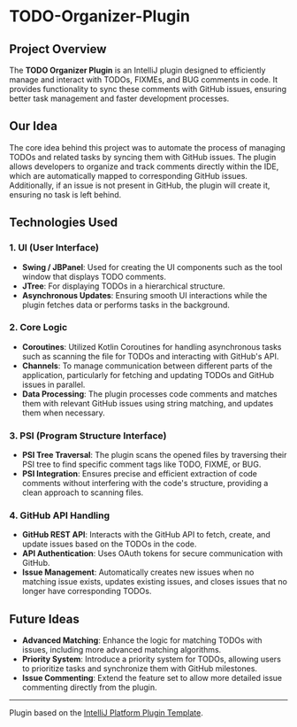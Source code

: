 # TODO-Organizer-Plugin

## Project Overview
The **TODO Organizer Plugin** is an IntelliJ plugin designed to efficiently manage and interact with TODOs, FIXMEs, and BUG comments in code. It provides functionality to sync these comments with GitHub issues, ensuring better task management and faster development processes.

## Our Idea
The core idea behind this project was to automate the process of managing TODOs and related tasks by syncing them with GitHub issues. The plugin allows developers to organize and track comments directly within the IDE, which are automatically mapped to corresponding GitHub issues. Additionally, if an issue is not present in GitHub, the plugin will create it, ensuring no task is left behind.

## Technologies Used

### 1. **UI (User Interface)**
- **Swing / JBPanel**: Used for creating the UI components such as the tool window that displays TODO comments.
- **JTree**: For displaying TODOs in a hierarchical structure.
- **Asynchronous Updates**: Ensuring smooth UI interactions while the plugin fetches data or performs tasks in the background.

### 2. **Core Logic**
- **Coroutines**: Utilized Kotlin Coroutines for handling asynchronous tasks such as scanning the file for TODOs and interacting with GitHub's API.
- **Channels**: To manage communication between different parts of the application, particularly for fetching and updating TODOs and GitHub issues in parallel.
- **Data Processing**: The plugin processes code comments and matches them with relevant GitHub issues using string matching, and updates them when necessary.

### 3. **PSI (Program Structure Interface)**
- **PSI Tree Traversal**: The plugin scans the opened files by traversing their PSI tree to find specific comment tags like TODO, FIXME, or BUG.
- **PSI Integration**: Ensures precise and efficient extraction of code comments without interfering with the code's structure, providing a clean approach to scanning files.

### 4. **GitHub API Handling**
- **GitHub REST API**: Interacts with the GitHub API to fetch, create, and update issues based on the TODOs in the code.
- **API Authentication**: Uses OAuth tokens for secure communication with GitHub.
- **Issue Management**: Automatically creates new issues when no matching issue exists, updates existing issues, and closes issues that no longer have corresponding TODOs.

## Future Ideas
- **Advanced Matching**: Enhance the logic for matching TODOs with issues, including more advanced matching algorithms.
- **Priority System**: Introduce a priority system for TODOs, allowing users to prioritize tasks and synchronize them with GitHub milestones.
- **Issue Commenting**: Extend the feature set to allow more detailed issue commenting directly from the plugin.

---
Plugin based on the [IntelliJ Platform Plugin Template][template].

[template]: https://github.com/JetBrains/intellij-platform-plugin-template